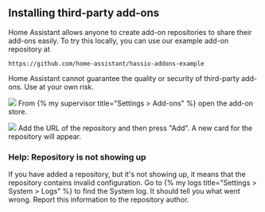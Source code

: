 ##  Installing third-party add-ons

Home Assistant allows anyone to create add-on repositories to share their add-ons easily. To try this locally, you can use our example add-on repository at

```text
https://github.com/home-assistant/hassio-addons-example
```

<div class='note warning'>
Home Assistant cannot guarantee the quality or security of third-party add-ons. Use at your own risk.
</div>

<p class='img'>
<img src='/images/hassio/screenshots/dashboard.png' />
From {% my supervisor title="Settings > Add-ons" %} open the add-on store.
</p>

<p class='img'>
<img src='/images/hassio/screenshots/adding_repositories.png' />
Add the URL of the repository and then press "Add". A new card for the repository will appear.
</p>

### Help: Repository is not showing up

If you have added a repository, but it's not showing up, it means that the repository contains invalid configuration. Go to {% my logs title="Settings > System > Logs" %} to find the System log. It should tell you what went wrong. Report this information to the repository author.
